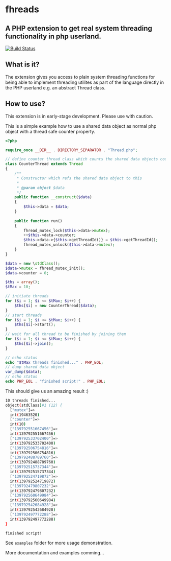 # fhreads

## A PHP extension to get real system threading functionality in php userland.

[![Build Status](https://travis-ci.org/appserver-io-php/fhreads.svg?branch=master)](https://travis-ci.org/appserver-io-php/fhreads)

## What is it?

The extension gives you access to plain system threading functions for being able to implement threading utilites as part of the language directly in the PHP userland e.g. an abstract Thread class.

## How to use?

This extension is in early-stage development. Please use with caution.

This is a simple example how to use a shared data object as normal php object with a thread safe counter property.
```php
<?php

require_once __DIR__ . DIRECTORY_SEPARATOR . "Thread.php";

// define counter thread class which counts the shared data objects counter property
class CounterThread extends Thread
{
    /**
     * Constructor which refs the shared data object to this
     * 
     * @param object $data
     */
    public function __construct($data)
    {
        $this->data = $data;
    }
    
    public function run()
    {
        fhread_mutex_lock($this->data->mutex);
        ++$this->data->counter;
        $this->data->{$this->getThreadId()} = $this->getThreadId();
        fhread_mutex_unlock($this->data->mutex);
    }
}

$data = new \stdClass();
$data->mutex = fhread_mutex_init();
$data->counter = 0;

$ths = array();
$tMax = 10;

// initiate threads
for ($i = 1; $i <= $tMax; $i++) {
    $ths[$i] = new CounterThread($data);
}
// start threads
for ($i = 1; $i <= $tMax; $i++) {
    $ths[$i]->start();
}
// wait for all thread to be finished by joining them
for ($i = 1; $i <= $tMax; $i++) {
    $ths[$i]->join();
}

// echo status
echo "$tMax threads finished..." . PHP_EOL;
// dump shared data object
var_dump($data);
// echo status
echo PHP_EOL . "finished script!" . PHP_EOL;
```

This should give us an amazing result :)
```bash
10 threads finished...
object(stdClass)#1 (12) {
  ["mutex"]=>
  int(19463520)
  ["counter"]=>
  int(10)
  ["139792551667456"]=>
  int(139792551667456)
  ["139792533702400"]=>
  int(139792533702400)
  ["139792506754816"]=>
  int(139792506754816)
  ["139792488789760"]=>
  int(139792488789760)
  ["139792515737344"]=>
  int(139792515737344)
  ["139792524719872"]=>
  int(139792524719872)
  ["139792479807232"]=>
  int(139792479807232)
  ["139792560649984"]=>
  int(139792560649984)
  ["139792542684928"]=>
  int(139792542684928)
  ["139792497772288"]=>
  int(139792497772288)
}

finished script!
```

See `examples` folder for more usage demonstration.

More documentation and examples comming...
